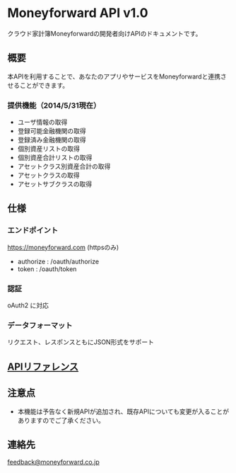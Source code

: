 # Moneyforward API v1.0

クラウド家計簿Moneyforwardの開発者向けAPIのドキュメントです。

## 概要

本APIを利用することで、あなたのアプリやサービスをMoneyforwardと連携させることができます。

### 提供機能（2014/5/31現在）

* ユーザ情報の取得
* 登録可能金融機関の取得
* 登録済み金融機関の取得
* 個別資産リストの取得
* 個別資産合計リストの取得
* アセットクラス別資産合計の取得
* アセットクラスの取得
* アセットサブクラスの取得

## 仕様

### エンドポイント

https://moneyforward.com (httpsのみ)

* authorize : /oauth/authorize
* token : /oauth/token

### 認証
oAuth2 に対応

### データフォーマット

リクエスト、レスポンスともにJSON形式をサポート

## [APIリファレンス]

[APIリファレンス]: api-referrence

## 注意点

* 本機能は予告なく新規APIが追加され、既存APIについても変更が入ることがありますのでご了承ください。

## 連絡先

feedback@moneyforward.co.jp 
